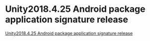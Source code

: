 # Unity2018.4.25 Android package application signature release
[Unity2018.4.25 Android package application signature release](https://aiwithcloud.com/2022/09/19/unity2018-4-25_android_package_application_signature_release/)